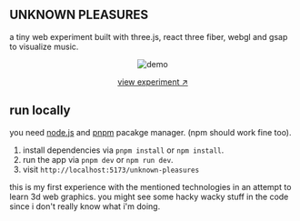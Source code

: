 
## UNKNOWN PLEASURES

a tiny web experiment built with three.js, react three fiber, webgl and gsap to visualize music. 

<p align="center">
  <img src="https://user-images.githubusercontent.com/23660003/229427381-250b805a-d465-4e66-9274-60c3b5b863b4.gif" alt="demo" />
</p>

<p align="center">
  <a href="https://pouria.dev/unknown-pleasures" target="__blank" title="view experiment">view experiment ↗︎</a>
</p>

## run locally

you need [node.js](https://nodejs.org) and [pnpm](https://pnpm.io/) pacakge manager. (npm should work fine too).

1. install dependencies via `pnpm install` or `npm install`.
2. run the app via `pnpm dev` or `npm run dev`.
3. visit `http://localhost:5173/unknown-pleasures`


this is my first experience with the mentioned technologies in an attempt to learn 3d web graphics. you might see some hacky wacky stuff in the code since i don't really know what i'm doing. 
